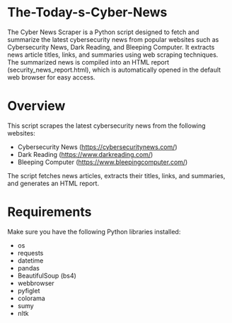 # The-Today-s-Cyber-News
The Cyber News Scraper is a Python script designed to fetch and summarize the latest cybersecurity news from popular websites such as Cybersecurity News, Dark Reading, and Bleeping Computer. It extracts news article titles, links, and summaries using web scraping techniques. The summarized news is compiled into an HTML report (security_news_report.html), which is automatically opened in the default web browser for easy access.

# Overview
This script scrapes the latest cybersecurity news from the following websites:
- Cybersecurity News (https://cybersecuritynews.com/)
- Dark Reading (https://www.darkreading.com/)
- Bleeping Computer (https://www.bleepingcomputer.com/)

The script fetches news articles, extracts their titles, links, and summaries, and generates an HTML report.

# Requirements
Make sure you have the following Python libraries installed:
- os
- requests
- datetime
- pandas
- BeautifulSoup (bs4)
- webbrowser
- pyfiglet
- colorama
- sumy
- nltk
